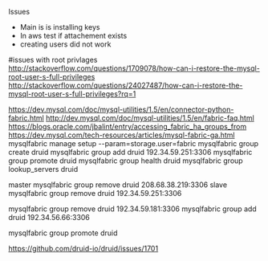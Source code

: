 Issues

* Main is is installing keys 
* In aws test if attachement exists
* creating users did not work

#issues with root privlages
http://stackoverflow.com/questions/1709078/how-can-i-restore-the-mysql-root-user-s-full-privileges
http://stackoverflow.com/questions/24027487/how-can-i-restore-the-mysql-root-user-s-full-privileges?rq=1


https://dev.mysql.com/doc/mysql-utilities/1.5/en/connector-python-fabric.html
http://dev.mysql.com/doc/mysql-utilities/1.5/en/fabric-faq.html
https://blogs.oracle.com/jbalint/entry/accessing_fabric_ha_groups_from
https://dev.mysql.com/tech-resources/articles/mysql-fabric-ga.html
mysqlfabric manage setup --param=storage.user=fabric
mysqlfabric group create druid
mysqlfabric group add druid 192.34.59.251:3306
mysqlfabric group promote druid
mysqlfabric group health druid
mysqlfabric group lookup_servers druid


master mysqlfabric group remove druid 208.68.38.219:3306
slave mysqlfabric group remove druid 192.34.59.251:3306

mysqlfabric group remove druid 192.34.59.181:3306
mysqlfabric group add druid 192.34.56.66:3306

mysqlfabric group promote druid


https://github.com/druid-io/druid/issues/1701